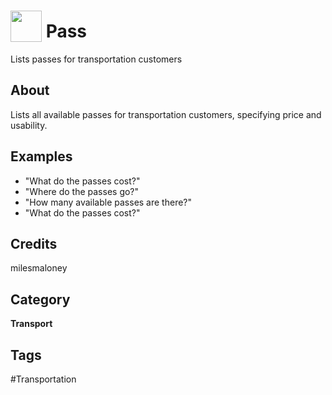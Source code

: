 # <img src="https://raw.githack.com/FortAwesome/Font-Awesome/master/svgs/solid/list.svg" card_color="#22A7F0" width="50" height="50" style="vertical-align:bottom"/> Pass
Lists passes for transportation customers

## About
Lists all available passes for transportation customers, specifying price and usability.

## Examples
* "What do the passes cost?"
* "Where do the passes go?"
* "How many available passes are there?"
* "What do the passes cost?"

## Credits
milesmaloney

## Category
**Transport**

## Tags
#Transportation

